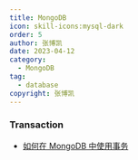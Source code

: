 ```yaml
---
title: MongoDB
icon: skill-icons:mysql-dark
order: 5
author: 张博凯
date: 2023-04-12
category:
  - MongoDB
tag:
  - database
copyright: 张博凯
---
```


### Transaction
- [如何在 MongoDB 中使用事务](https://mp.weixin.qq.com/s?__biz=MzU5MjA3MzMzMA==&mid=2247485970&idx=1&sn=29ef531d7e4d0a5dd146ea1fc207e062&chksm=fe240d0fc953841910fd8298569ff8892eb6383f71e6d84bdacdaa448fcafe0994bcacc4fb02#rd)
